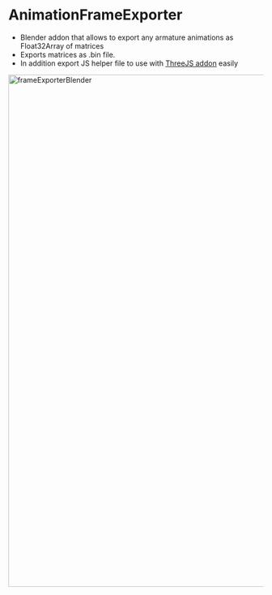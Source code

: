 # AnimationFrameExporter

- Blender addon that allows to export any armature animations as Float32Array of matrices
- Exports matrices as .bin file. 
- In addition export JS helper file to use with [ThreeJS addon]([URL](https://github.com/GuestGD/threeSBML)) easily 


<img width="1920" height="1011" alt="frameExporterBlender" src="https://github.com/user-attachments/assets/b1cac557-9514-4a40-81e7-d5492f0ddc33" />
